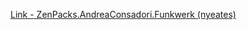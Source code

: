 [Link - ZenPacks.AndreaConsadori.Funkwerk (nyeates)](https://github.com/nyeates/ZenPacks.AndreaConsadori.Funkwerk)
